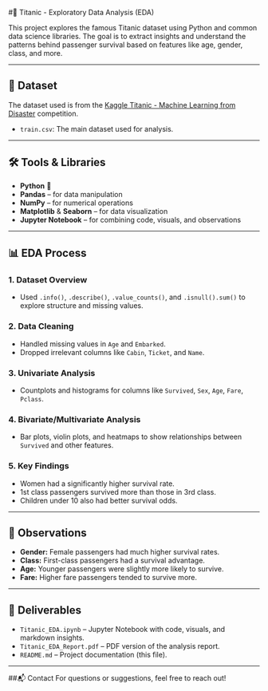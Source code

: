 #🚢 Titanic - Exploratory Data Analysis (EDA)

This project explores the famous Titanic dataset using Python and common data science libraries. The goal is to extract insights and understand the patterns behind passenger survival based on features like age, gender, class, and more.

---

## 📁 Dataset

The dataset used is from the [Kaggle Titanic - Machine Learning from Disaster](https://www.kaggle.com/c/titanic) competition.

- `train.csv`: The main dataset used for analysis.

---

## 🛠️ Tools & Libraries

- **Python** 🐍
- **Pandas** – for data manipulation
- **NumPy** – for numerical operations
- **Matplotlib** & **Seaborn** – for data visualization
- **Jupyter Notebook** – for combining code, visuals, and observations

---

## 📊 EDA Process

### 1. Dataset Overview
- Used `.info()`, `.describe()`, `.value_counts()`, and `.isnull().sum()` to explore structure and missing values.

### 2. Data Cleaning
- Handled missing values in `Age` and `Embarked`.
- Dropped irrelevant columns like `Cabin`, `Ticket`, and `Name`.

### 3. Univariate Analysis
- Countplots and histograms for columns like `Survived`, `Sex`, `Age`, `Fare`, `Pclass`.

### 4. Bivariate/Multivariate Analysis
- Bar plots, violin plots, and heatmaps to show relationships between `Survived` and other features.

### 5. Key Findings
- Women had a significantly higher survival rate.
- 1st class passengers survived more than those in 3rd class.
- Children under 10 also had better survival odds.

---

## 📌 Observations

- **Gender:** Female passengers had much higher survival rates.
- **Class:** First-class passengers had a survival advantage.
- **Age:** Younger passengers were slightly more likely to survive.
- **Fare:** Higher fare passengers tended to survive more.

---

## 📄 Deliverables

- `Titanic_EDA.ipynb` – Jupyter Notebook with code, visuals, and markdown insights.
- `Titanic_EDA_Report.pdf` – PDF version of the analysis report.
- `README.md` – Project documentation (this file).

---

##📬 Contact
For questions or suggestions, feel free to reach out!

